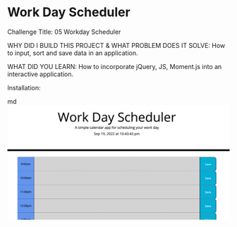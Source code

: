 # Work Day Scheduler 

Challenge Title: 05 Workday Scheduler

WHY DID I BUILD THIS PROJECT & WHAT PROBLEM DOES IT SOLVE: How to input, sort and save data in an application. 

WHAT DID YOU LEARN: How to incorporate jQuery, JS, Moment.js into an interactive application. 

Installation: 



   md ![alt text](assets/images/screenshot_5.png)
